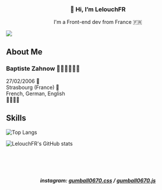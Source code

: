 <h3 align="center">👋 Hi, I’m LelouchFR</h3>
<p align="center">I'm a Front-end dev from France 🇫🇷</p>


![](https://komarev.com/ghpvc/?username=LelouchFR)


## About Me
<h3>Baptiste Zahnow 👨🏻‍💻👨🏻‍🎓</h3>
<p>27/02/2006 🎉<br>
Strasbourg (France) 📍<br>
French, German, English <br>
🐱‍👤🐱‍💻</p>

## Skills
![Top Langs](https://github-readme-stats.vercel.app/api/top-langs/?username=LelouchFR&theme=github_dark)


![LelouchFR's GitHub stats](https://github-readme-stats.vercel.app/api?username=LelouchFR&theme=github_dark)

<br><br><br>
<h5 align="center">instagram: <a href="https://www.instagram.com/gumball0670.css">gumball0670.css</a> / <a href="https://www.instagram.com/gumball0670.js">gumball0670.js</a></h5>
